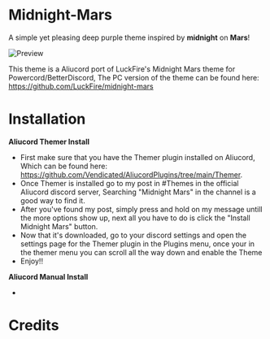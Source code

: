 
# Midnight-Mars
A simple yet pleasing deep purple theme inspired by **midnight** on **Mars**!

![Preview](https://user-images.githubusercontent.com/95070196/143621432-706d758a-98da-4ac0-a98e-188ef241d03b.png)

This theme is a Aliucord port of LuckFire's Midnight Mars theme for Powercord/BetterDiscord,
The PC version of the theme can be found here: https://github.com/LuckFire/midnight-mars

# Installation

**Aliucord Themer Install**

* First make sure that you have the Themer plugin installed on Aliucord, 
Which can be found here: https://github.com/Vendicated/AliucordPlugins/tree/main/Themer.
* Once Themer is installed go to my post in #Themes in the official Aliucord discord server, Searching "Midnight Mars" in the channel is a good way to find it.
* After you've found my post, simply press and hold on my message untill the more options show up, next all you have to do is click the "Install Midnight Mars" button.
* Now that it's downloaded, go to your discord settings and open the settings page for the Themer plugin in the Plugins menu, once your in the themer menu you can scroll all the way down and enable the Theme
* Enjoy!!

**Aliucord Manual Install**

*


# Credits
